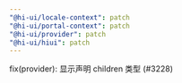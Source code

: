 ```yaml
---
"@hi-ui/locale-context": patch
"@hi-ui/portal-context": patch
"@hi-ui/provider": patch
"@hi-ui/hiui": patch
---
```


fix(provider): 显示声明 children 类型 (#3228)
